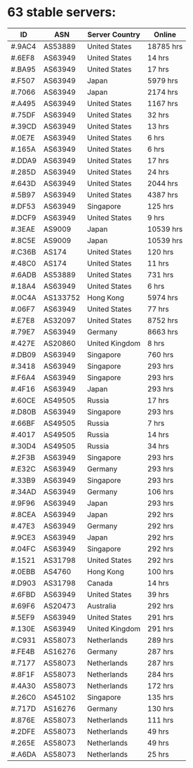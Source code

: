 # 63 stable servers:

| ID | ASN | Server Country | Online |
| ------ | ------ | ------ | ------ |
| #.9AC4 | AS53889 | United States | 18785 hrs |
| #.6EF8 | AS63949 | United States | 14 hrs |
| #.BA95 | AS63949 | United States | 17 hrs |
| #.F507 | AS63949 | Japan | 5979 hrs |
| #.7066 | AS63949 | Japan | 2174 hrs |
| #.A495 | AS63949 | United States | 1167 hrs |
| #.75DF | AS63949 | United States | 32 hrs |
| #.39CD | AS63949 | United States | 13 hrs |
| #.0E7E | AS63949 | United States | 6 hrs |
| #.165A | AS63949 | United States | 6 hrs |
| #.DDA9 | AS63949 | United States | 17 hrs |
| #.285D | AS63949 | United States | 24 hrs |
| #.643D | AS63949 | United States | 2044 hrs |
| #.5B97 | AS63949 | United States | 4387 hrs |
| #.DF53 | AS63949 | Singapore | 125 hrs |
| #.DCF9 | AS63949 | United States | 9 hrs |
| #.3EAE | AS9009 | Japan | 10539 hrs |
| #.8C5E | AS9009 | Japan | 10539 hrs |
| #.C36B | AS174 | United States | 120 hrs |
| #.48C0 | AS174 | United States | 11 hrs |
| #.6ADB | AS53889 | United States | 731 hrs |
| #.18A4 | AS63949 | United States | 6 hrs |
| #.0C4A | AS133752 | Hong Kong | 5974 hrs |
| #.06F7 | AS63949 | United States | 77 hrs |
| #.E7E8 | AS32097 | United States | 8752 hrs |
| #.79E7 | AS63949 | Germany | 8663 hrs |
| #.427E | AS20860 | United Kingdom | 8 hrs |
| #.DB09 | AS63949 | Singapore | 760 hrs |
| #.3418 | AS63949 | Singapore | 293 hrs |
| #.F6A4 | AS63949 | Singapore | 293 hrs |
| #.4F16 | AS63949 | Japan | 293 hrs |
| #.60CE | AS49505 | Russia | 17 hrs |
| #.D80B | AS63949 | Singapore | 293 hrs |
| #.66BF | AS49505 | Russia | 7 hrs |
| #.4017 | AS49505 | Russia | 14 hrs |
| #.30D4 | AS49505 | Russia | 34 hrs |
| #.2F3B | AS63949 | Singapore | 293 hrs |
| #.E32C | AS63949 | Germany | 293 hrs |
| #.33B9 | AS63949 | Singapore | 293 hrs |
| #.34AD | AS63949 | Germany | 106 hrs |
| #.9F96 | AS63949 | Japan | 293 hrs |
| #.8CEA | AS63949 | Japan | 292 hrs |
| #.47E3 | AS63949 | Germany | 292 hrs |
| #.9CE3 | AS63949 | Japan | 292 hrs |
| #.04FC | AS63949 | Singapore | 292 hrs |
| #.1521 | AS31798 | United States | 292 hrs |
| #.0EBB | AS4760 | Hong Kong | 100 hrs |
| #.D903 | AS31798 | Canada | 14 hrs |
| #.6FBD | AS63949 | United States | 39 hrs |
| #.69F6 | AS20473 | Australia | 292 hrs |
| #.5EF9 | AS63949 | United States | 291 hrs |
| #.130E | AS63949 | United Kingdom | 291 hrs |
| #.C931 | AS58073 | Netherlands | 289 hrs |
| #.FE4B | AS16276 | Germany | 287 hrs |
| #.7177 | AS58073 | Netherlands | 287 hrs |
| #.8F1F | AS58073 | Netherlands | 284 hrs |
| #.4A30 | AS58073 | Netherlands | 172 hrs |
| #.26C0 | AS45102 | Singapore | 135 hrs |
| #.717D | AS16276 | Germany | 130 hrs |
| #.876E | AS58073 | Netherlands | 111 hrs |
| #.2DFE | AS58073 | Netherlands | 49 hrs |
| #.265E | AS58073 | Netherlands | 49 hrs |
| #.A6DA | AS58073 | Netherlands | 25 hrs |

